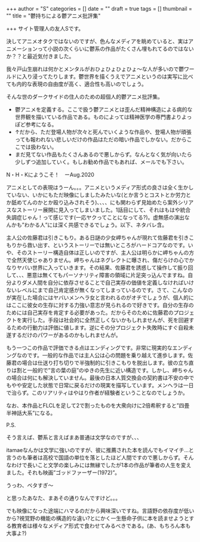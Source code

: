 +++
author = "S"
categories = []
date = ""
draft = true
tags = []
thumbnail = ""
title = "鬱持ちによる鬱アニメ批評集"

+++
サイト管理人の友人Sです。

決してアニメオタクではないのですが、色んなメディアを眺めていると、実はアニメーションって小説の次くらいに鬱系の作品がたくさん埋もれてるのではないか？？と最近気付きました。

我々戸山生崩れは何かとメンタルがおひょひょひょひょ～な人が多いので鬱ワールドに入り浸ってたりします。鬱世界を描くうえでアニメというのは実写に比べても内的な表現の自由度が高く、適合性も高いのでしょう。

そんな世のダークサイドの住人のための超個人的鬱アニメ批評集。

* 鬱アニメを定義する。ここで扱う鬱アニメとは歪んだ精神構造による病的な世界観を描いている作品である。ものによっては精神医学の専門書よりよっぽど参考になる。
* ↑だから、ただ登場人物が次々と死んでいくような作品や、登場人物が頑張っても報われない悲しいだけの作品はただの暗い作品でしかない。だからここでは扱わない。
* まだ見てない作品もたくさんあるので悪しからず。なんとなく気が向いたら少しずつ追加していく。もしお勧め作品でもあれば、メールでも下さい。

N・H・Kにようこそ！　ーAug.2020

アニメとしての表現はうーん。。。アニメというメディア形式の良さは全く生かしていない、いかにもただ映像にしましたみたいな(とか言うとコストとか労力とか舐めてんのかとか殴り込みされそう)、、、、にも関わらず見始めたら案外シリアスなストーリー展開に見入ってしまいました。1話目にして、それはもはや統合失調症じゃん！って感じです(一応ヤクってことになってる?)。虚無感の演出なんかも”わかる人”には深く共感できるでしょう。以下、ネタバレ含。

主人公の佐藤君は引きこもり。ある日謎の少女岬ちゃんが現れて佐藤君を引きこもりから救い出す、というストーリーでは無いところがハードコアなのです。いや、そのストーリー構造自体は正しいのですが、主人公は明らかに岬ちゃんの方で全然天使じゃありません。岬ちゃんはネグレクトに曝され、傷だらけの心でかなりヤバい世界に入っていきます。その結果、佐藤君を誘惑して操作して振り回して、、、悪意は無くてもパーソナリティ障害の領域に片足突っ込んでますね。自分よりダメ人間を自分に依存させることで自己実存の価値を定義しなければいけないレベルにまで自己肯定感が無くなってしまっているのです。さて、こんなのが実在した場合にはヤバいメンヘラ女と言われるのがオチでしょうが、個人的にはここに彼女の生存に対する力強い意志が見られるので好きです。自分の生存のためには自己実存を肯定する必要があった。だからそのために佐藤君のプロジェクトを実行した。手段は社会的に全然正しくないかもしれませんが、死を回避するための行動力は評価に値します。逆にその分プロジェクト失敗時にすぐ自殺未遂するだけのパワーがあるのかもしれませんが。

もう一つこの作品で評価できる点はエンディングです。非常に現実的なエンディングなのです。一般的な作品では主人公は心の問題を乗り越えて進歩します。佐藤君の場合は仕送り打ち切りで半強制的に引きこもりを脱出します。彼の立ち直りは割と一般的で”言の葉の庭”のゆきの先生に近い構造です。しかし、岬ちゃんの場合は何にも解決していません。最後の日本人質交換会の契約書は不安の中でもやや安定した状態で日常に戻るだけの現実を描写しています。メンヘラは一日で治らず。このリアリティはやはり作者が経験者ということなのでしょうか。

なお、本作品とFLCLを足して2で割ったものを大衆向けに2倍希釈すると”四畳半神話大系”になる。

P.S.

そう言えば、鬱系と言えばまあ普通は文学なのですが、、、

itamaeなんかは文学に強いのですが、彼に推薦された本を読んでもイマイチ…と言うのも筆者は高校で国語の単位を落としたほど人間ですので悪しからず。そんなわけで長いこと文学の楽しみには無縁でしたが1本の作品が筆者の人生を変えました。それも映画”ゴッドファーザー(1972)”。

うっわ、ベタすぎ～

と思ったあなた、まあその通りなんですけど。。。

でも映像になった途端にハマるのだから興味深いですね。言語野の依存度が低いから?視覚野の機能の構造的な違い?とにかく一生懸命子供に本を読ませようとする教育者は様々なメディア形式で食わせてみるべきである。(あ、もちろん本も大事よ?)